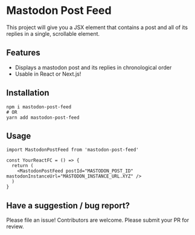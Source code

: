 # Mastodon Post Feed

This project will give you a JSX element that contains a post and all of its replies in a single, scrollable element.

## Features
* Displays a mastodon post and its replies in chronological order
* Usable in React or Next.js!

## Installation
```shell
npm i mastodon-post-feed
# OR
yarn add mastodon-post-feed
```

## Usage
```tsx
import MastodonPostFeed from 'mastodon-post-feed'

const YourReactFC = () => {
  return (
    <MastodonPostFeed postId="MASTODON_POST_ID" mastodonInstanceUrl="MASTODON_INSTANCE_URL.XYZ" />
  )
}
```

## Have a suggestion / bug report?
Please file an issue! Contributors are welcome. Please submit your PR for review.
